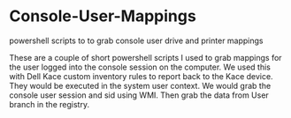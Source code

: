 # Console-User-Mappings
powershell scripts to to grab console user drive and printer mappings

These are a couple of short powershell scripts I used to grab mappings for the user logged into the console session on the computer.  We used this with Dell Kace custom inventory rules to report back to the Kace device.  They would be executed in the system user context.  We would grab the console user session and sid using WMI.  Then grab the data from User branch in the registry.
